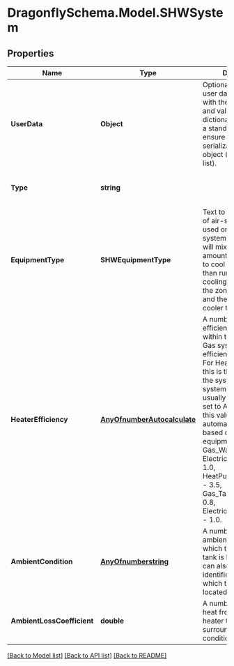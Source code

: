 
# DragonflySchema.Model.SHWSystem

## Properties

Name | Type | Description | Notes
------------ | ------------- | ------------- | -------------
**UserData** | **Object** | Optional dictionary of user data associated with the object.All keys and values of this dictionary should be of a standard data type to ensure correct serialization of the object (eg. str, float, int, list). | [optional] 
**Type** | **string** |  | [optional] [readonly] [default to "SHWSystem"]
**EquipmentType** | **SHWEquipmentType** | Text to indicate the type of air-side economizer used on the ideal air system. Economizers will mix in a greater amount of outdoor air to cool the zone (rather than running the cooling system) when the zone needs cooling and the outdoor air is cooler than the zone. | [optional] 
**HeaterEfficiency** | [**AnyOfnumberAutocalculate**](AnyOfnumberAutocalculate.md) | A number for the efficiency of the heater within the system. For Gas systems, this is the efficiency of the burner. For HeatPump systems, this is the rated COP of the system. For electric systems, this should usually be set to 1. If set to Autocalculate, this value will automatically be set based on the equipment_type. Gas_WaterHeater - 0.8, Electric_WaterHeater - 1.0, HeatPump_WaterHeater - 3.5, Gas_TanklessHeater - 0.8, Electric_TanklessHeater - 1.0. | [optional] 
**AmbientCondition** | [**AnyOfnumberstring**](AnyOfnumberstring.md) | A number for the ambient temperature in which the hot water tank is located [C]. This can also be the identifier of a Room in which the tank is located. | [optional] 
**AmbientLossCoefficient** | **double** | A number for the loss of heat from the water heater tank to the surrounding ambient conditions [W/K]. | [optional] [default to 6D]

[[Back to Model list]](../README.md#documentation-for-models)
[[Back to API list]](../README.md#documentation-for-api-endpoints)
[[Back to README]](../README.md)

